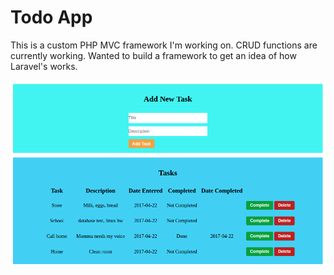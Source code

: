 # Todo App

This is a custom PHP MVC framework I'm working on. CRUD functions are currently working. Wanted to build a framework to get an idea of how Laravel's works.

![Alt text](/screenshots/todoMain.png)
